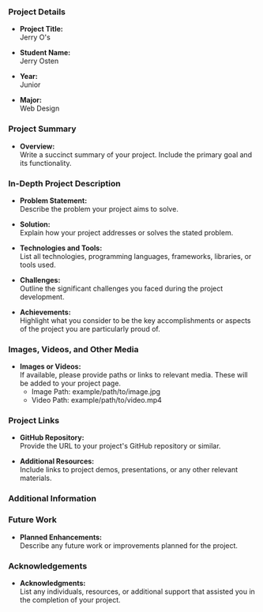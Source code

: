 ### Project Details

- **Project Title:**  
  Jerry O's

- **Student Name:**  
  Jerry Osten

- **Year:**  
  Junior

- **Major:**  
  Web Design

### Project Summary

- **Overview:**  
  Write a succinct summary of your project. Include the primary goal and its functionality.

### In-Depth Project Description

- **Problem Statement:**  
  Describe the problem your project aims to solve.

- **Solution:**  
  Explain how your project addresses or solves the stated problem.

- **Technologies and Tools:**  
  List all technologies, programming languages, frameworks, libraries, or tools used.

- **Challenges:**  
  Outline the significant challenges you faced during the project development.

- **Achievements:**  
  Highlight what you consider to be the key accomplishments or aspects of the project you are particularly proud of.

### Images, Videos, and Other Media

- **Images or Videos:**  
  If available, please provide paths or links to relevant media. These will be added to your project page.  
  - Image Path: example/path/to/image.jpg  
  - Video Path: example/path/to/video.mp4  

### Project Links

- **GitHub Repository:**  
  Provide the URL to your project's GitHub repository or similar.

- **Additional Resources:**  
  Include links to project demos, presentations, or any other relevant materials.


### Additional Information

### Future Work

- **Planned Enhancements:**  
  Describe any future work or improvements planned for the project.

### Acknowledgements

- **Acknowledgments:**  
  List any individuals, resources, or additional support that assisted you in the completion of your project.

